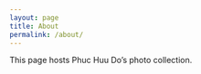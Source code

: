 ```yaml
---
layout: page
title: About
permalink: /about/
---
```


This page hosts Phuc Huu Do’s photo collection.
